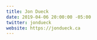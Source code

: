 ```yaml
---
title: Jon Dueck
date: 2019-04-06 20:00:00 -05:00
twitter: jondueck
website: https://jondueck.ca
---
```


